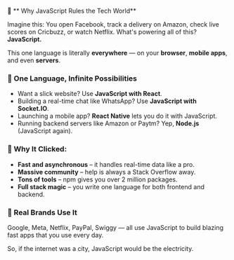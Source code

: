 🎤 ** Why JavaScript Rules the Tech World**

Imagine this: You open Facebook, track a delivery on Amazon, check live scores on Cricbuzz, or watch Netflix. What's powering all of this? **JavaScript.**

This one language is literally **everywhere** — on your **browser**, **mobile apps**, and even **servers**.

### 🔄 One Language, Infinite Possibilities

* Want a slick website? Use **JavaScript with React**.
* Building a real-time chat like WhatsApp? Use **JavaScript with Socket.IO**.
* Launching a mobile app? **React Native** lets you do it with JavaScript.
* Running backend servers like Amazon or Paytm? Yep, **Node.js** (JavaScript again).

### 🚀 Why It Clicked:

* **Fast and asynchronous** – it handles real-time data like a pro.
* **Massive community** – help is always a Stack Overflow away.
* **Tons of tools** – npm gives you over 2 million packages.
* **Full stack magic** – you write one language for both frontend and backend.

### 🧩 Real Brands Use It

Google, Meta, Netflix, PayPal, Swiggy — all use JavaScript to build blazing fast apps that you use every day.

So, if the internet was a city, JavaScript would be the electricity.




